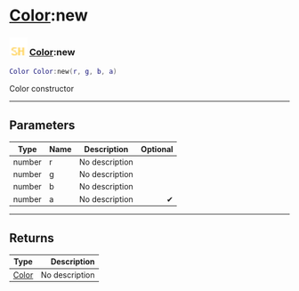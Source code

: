 # [Color](../color/README.md):new

### <img src="../../.gitbook/assets/shared.png" width="32" height="32" /> [Color](../color/README.md):new

```lua
Color Color:new(r, g, b, a)
```

Color constructor<br>

-----------------
## Parameters

| Type   | Name | Description | Optional |
| ------ | ---- | ----------- | -------: |
| number | r | No description |   |
| number | g | No description |   |
| number | b | No description |   |
| number | a | No description | ✔ |

-----------------
## Returns

| Type   | Description |
| ------ | ----------: |
| [Color](../color/README.md) | No description |
